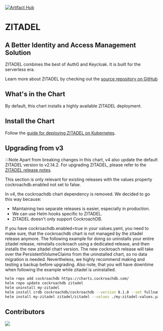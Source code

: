 [![Artifact Hub](https://img.shields.io/endpoint?url=https://artifacthub.io/badge/repository/zitadel)](https://artifacthub.io/packages/search?repo=zitadel)

# ZITADEL

## A Better Identity and Access Management Solution

ZITADEL combines the best of Auth0 and Keycloak.
It is built for the serverless era.

Learn more about ZITADEL by checking out the [source repository on GitHub](https://github.com/zitadel/zitadel)

## What's in the Chart

By default, this chart installs a highly available ZITADEL deployment.

## Install the Chart

Follow the [guide for deploying ZITADEL on Kubernetes](https://docs.zitadel.com/docs/guides/deploy/kubernetes).

## Upgrading from v3

:::Note
Apart from breaking changes in this chart, v4 also update the
default ZITADEL version to v2.14.2. For upgrading
ZITADEL, please refer to the
[ZITADEL release notes](https://github.com/zitadel/zitadel/releases/tag/v2.14.0).

This section is only relevant for existing releases with the
values property cockroachdb.enabled not set to false.

In v4, the cockroachdb chart dependency is removed.
We decided to go this way because:
- Maintaining two separate releases is easier, especially in production.
- We can use Helm hooks specific to ZITADEL.
- ZITADEL doesn't only support CockroachDB.

If you have cockroachdb.enabled=true in your values.yaml,
you need to make sure, that the cockroachdb chart is not
managed by the zitadel release anymore. The following
example for doing so uninstalls your entire zitadel
release, reinstalls cockroach using a dedicated release,
and then installs the new zitadel chart version.
The new cockroach release will take over the PersistentVolumeClaims
from the uninstalled chart, so no data migration is needed.
Nevertheless, we highly recommend making and testing a backup before upgrading.
Also note, that you will have downtime when
following the example while zitadel is uninstalled.

```bash
helm repo add cockroachdb https://charts.cockroachdb.com/
helm repo update cockroachdb zitadel
helm uninstall my-zitadel
helm install crdb cockroachdb/cockroachdb --version 8.1.8 --set fullnameOverride=crdb
helm install my-zitadel zitadel/zitadel --values ./my-zitadel-values.yaml
```


## Contributors

<a href="https://github.com/zitadel/zitadel-charts/graphs/contributors">
  <img src="https://contrib.rocks/image?repo=zitadel/zitadel-charts" />
</a>
